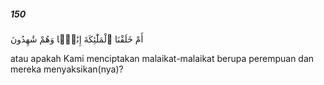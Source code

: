 ##### 150

<span class="ayah">أَمْ خَلَقْنَا ٱلْمَلَٰٓئِكَةَ إِنَٰثًۭا وَهُمْ شَٰهِدُونَ</span>

<span class="ayah_translation">atau apakah Kami menciptakan malaikat-malaikat berupa perempuan dan mereka menyaksikan(nya)?</span>
